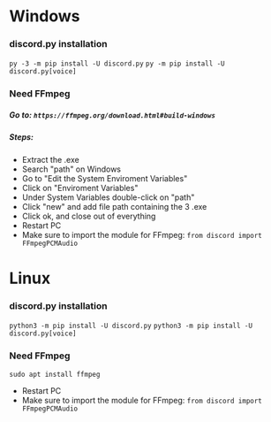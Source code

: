 # Windows 

### discord.py installation

`py -3 -m pip install -U discord.py`
`py -m pip install -U discord.py[voice]`

### Need FFmpeg

##### Go to: `https://ffmpeg.org/download.html#build-windows`

##### Steps:
* Extract the .exe
* Search "path" on Windows
* Go to "Edit the System Enviroment Variables"
* Click on "Enviroment Variables"
* Under System Variables double-click on "path"
* Click "new" and add file path containing the 3 .exe
* Click ok, and close out of everything
* Restart PC
* Make sure to import the module for FFmpeg: `from discord import FFmpegPCMAudio`

# Linux

### discord.py installation
`python3 -m pip install -U discord.py`
`python3 -m pip install -U discord.py[voice]`

### Need FFmpeg
`sudo apt install ffmpeg`

* Restart PC
* Make sure to import the module for FFmpeg: `from discord import FFmpegPCMAudio`